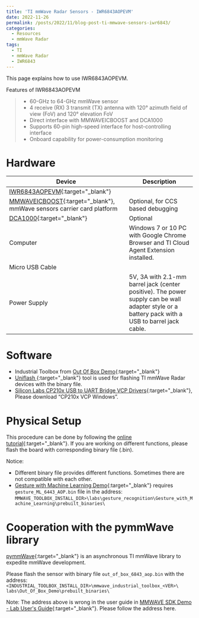 ```yaml
---
title: 'TI mmWave Radar Sensors - IWR6843AOPEVM'
date: 2022-11-26
permalink: /posts/2022/11/blog-post-ti-mmwave-sensors-iwr6843/
categories:
  - Resources
  - mmWave Radar
tags:
  - TI
  - mmWave Radar
  - IWR6843
---
```


This page explains how to use IWR6843AOPEVM. 

Features of IWR6843AOPEVM
> * 60-GHz to 64-GHz mmWave sensor
> * 4 receive (RX) 3 transmit (TX) antenna with 120° azimuth field of view (FoV) and 120° elevation FoV
> * Direct interface with MMWAVEICBOOST and DCA1000
> * Supports 60-pin high-speed interface for host-controlling interface
> * Onboard capability for power-consumption monitoring

# Hardware 

| Device                                                                  | Description |
| ----------------------------------------------------------------------- | ----------------------------------------------------------------------------------------------------------------------------------------------- |
| [IWR6843AOPEVM](http://www.ti.com/tool/IWR6843AOPEVM){:target="_blank"}                   |                                                                                                                                                 |
| [MMWAVEICBOOST](http://www.ti.com/tool/MMWAVEICBOOST){:target="_blank"}, mmWave sensors carrier card platform | Optional, for CCS based debugging|
|[DCA1000](https://www.ti.com/tool/DCA1000EVM){:target="_blank"}| Optional|
| Computer                                                                | Windows 7 or 10 PC with Google Chrome Browser and TI Cloud Agent Extension installed.                                                           |
| Micro USB Cable                                                         |                                                                                                                                                 |
| Power Supply                                                            | 5V, 3A with 2.1-mm barrel jack (center positive). The power supply can be wall adapter style or a battery pack with a USB to barrel jack cable. |


# Software
* Industrial Toolbox from [Out Of Box Demo](https://dev.ti.com/tirex/explore/node?node=A__AP7mJp0Kf9nxqL6UHFfY1g__com.ti.mmwave_industrial_toolbox__VLyFKFf__LATEST){:target="_blank"}
* [Uniflash ](http://www.ti.com/tool/UNIFLASH){:target="_blank"} tool is used for flashing TI mmWave Radar devices with the binary file.
* [Silicon Labs CP210x USB to UART Bridge VCP Drivers](https://www.silabs.com/developers/usb-to-uart-bridge-vcp-drivers?tab=downloads){:target="_blank"}, Please download “CP210x VCP Windows”.

# Physical Setup
This procedure can be done by following the [online tutorial](https://training.ti.com/hardware-setup-iwr6843aop?context=1128486-1139154-1147566){:target="_blank"}. If you are working on different functions, please flash the board with corresponding binary file (.bin).

Notice: 
* Different binary file provides different functions. Sometimes there are not compatible with each other. 
* [Gesture with Machine Learning Demo](https://dev.ti.com/tirex/explore/node?node=A__AB3P8Iq.cVgCtrFYFhvt7Q__com.ti.mmwave_industrial_toolbox__VLyFKFf__LATEST){:target="_blank"} requires `gesture_ML_6443_AOP.bin` file in the address: `MMWAVE_TOOLBOX_INSTALL_DIR>\labs\gesture_recognition\Gesture_with_Machine_Learning\prebuilt_binaries\`

# Cooperation with the pymmWave library
[pymmWave](https://pymmwave.readthedocs.io/en/latest/){:target="_blank"} is an asynchronous TI mmWave library to expedite mmWave development. 

Please flash the sensor with binary file `out_of_box_6843_aop.bin` with the address: 
`<INDUSTRIAL_TOOLBOX_INSTALL_DIR>\mmwave_industrial_toolbox_<VER>\ labs\Out_Of_Box_Demo\prebuilt_binaries\`

Note: The address above is wrong in the user guide in [MMWAVE SDK Demo - Lab User's Guide](https://dev.ti.com/tirex/explore/node?node=A__AP7mJp0Kf9nxqL6UHFfY1g__com.ti.mmwave_industrial_toolbox__VLyFKFf__LATEST){:target="_blank"}. Please follow the address here. 
